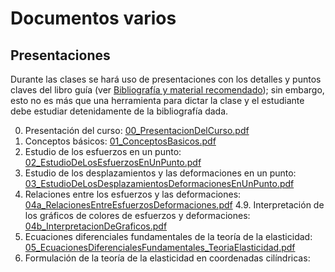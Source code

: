 # Documentos varios

## Presentaciones

Durante las clases se hará uso de presentaciones con los detalles y puntos claves del libro guía (ver [Bibliografía y material recomendado](../informacion/02_bibliografia_material.md)); sin embargo, esto no es más que una herramienta para dictar la clase y el estudiante debe estudiar detenidamente de la bibliografía dada.

0. Presentación del curso: [00_PresentacionDelCurso.pdf](00_PresentacionDelCurso.pdf)
1. Conceptos básicos: [01_ConceptosBasicos.pdf](01_ConceptosBasicos.pdf)
2. Estudio de los esfuerzos en un punto: [02_EstudioDeLosEsfuerzosEnUnPunto.pdf](02_EstudioDeLosEsfuerzosEnUnPunto.pdf)
3. Estudio de los desplazamientos y las deformaciones en un punto: [03_EstudioDeLosDesplazamientosDeformacionesEnUnPunto.pdf](03_EstudioDeLosDesplazamientosDeformacionesEnUnPunto.pdf)
4. Relaciones entre los esfuerzos y las deformaciones: [04a_RelacionesEntreEsfuerzosDeformaciones.pdf](04a_RelacionesEntreEsfuerzosDeformaciones.pdf)
4.9. Interpretación de los gráficos de colores de esfuerzos y deformaciones: [04b_InterpretacionDeGraficos.pdf](04b_InterpretacionDeGraficos.pdf)
5. Ecuaciones diferenciales fundamentales de la teoría de la elasticidad: [05_EcuacionesDiferencialesFundamentales_TeoriaElasticidad.pdf](05_EcuacionesDiferencialesFundamentales_TeoriaElasticidad.pdf)
6. Formulación de la teoría de la elasticidad en coordenadas cilíndricas: []()

